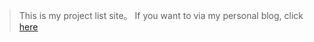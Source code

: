 > This is my project list site。
> If you want to via my personal blog, click [here](http://www.andyzou.cn)
